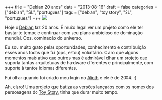 +++
title = "Debian 20 anos"
date = "2013-08-16"
draft = false
categories = ["debian", "SL", "portugues"]
tags = ["debian", "toy story", "SL", "portugues"]
+++
![](/images/debian.png)

Hoje o [Debian](http://www.debian.org) faz 20 anos. É muito legal ver um
projeto como ele ter bastante tempo e continuar com seu plano ambicioso
de dominação mundial. Ops, dominação do universo.

Eu sou muito grato pelas oportunidades, conhecimento e contribuição
esses anos todos que fui (ops, estou) voluntário. Claro que alguns
momentos mais ativo que outros mas é admirável olhar um projeto que
suporta tantas arquiteturas de hardware diferentes e principalmente, com
suporte à tantos idiomas diferentes.

Fui olhar quando foi criado meu login no
[Alioth](http://alioth.debian.org) e ele é de 2004. :)

Ah, claro! Uma projeto que batiza as versões lançados com os nomes dos
personagens do [Toy Story](http://pt.wikipedia.org/wiki/Toy_Story),
tinha que durar muito tempo.

